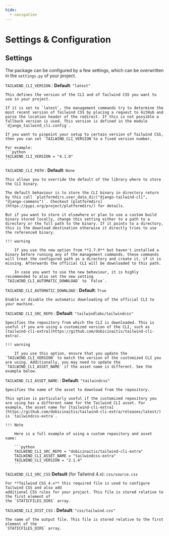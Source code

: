 ```yaml
---
hide:
  - navigation
---
```


# Settings & Configuration

## Settings

The package can be configured by a few settings, which can be overwritten in the `settings.py` of
your project.

`TAILWIND_CLI_VERSION`
: **Default**: `"latest"`

    This defines the version of the CLI and of Tailwind CSS you want to use in your project.

    If it is set to `latest`, the management commands try to determine the most recent version of Tailwind CSS by placing a request to GitHub and parse the location header of the redirect. If this is not possible a fallback version is used. This version is defined in the module `django_tailwind_cli.config`.

    If you want to pinpoint your setup to certain version of Tailwind CSS, then you can set `TAILWIND_CLI_VERSION`to a fixed version number.

    For example:
    ```python
    TAILWIND_CLI_VERSION = "4.1.0"
    ```

`TAILWIND_CLI_PATH`
: **Default**: `None`

    This allows you to override the default of the library where to store the CLI binary.

    The default behaviour is to store the CLI binary in directory return by this call `platformdirs.user_data_dir("django-tailwind-cli", "django-commons")`. Checkout [platformdirs](https://pypi.org/project/platformdirs/) for details.

    But if you want to store it elsewhere or plan to use a custom build binary stored locally, change this setting either to a path to a directory or the full path to the binary. If it points to a directory, this is the download destination otherwise it directly tries to use the referenced binary.

    !!! warning

        If you use the new option from **2.7.0** but haven't installed a binary before running any of the management commands, these commands will treat the configured path as a directory and create it, if it is missing. Afterwards the official CLI will be downloaded to this path.

        In case you want to use the new behaviour, it is highly recommended to also set the new setting `TAILWIND_CLI_AUTOMATIC_DOWNLOAD` to `False`.

`TAILWIND_CLI_AUTOMATIC_DOWNLOAD`
: **Default**: `True`

    Enable or disable the automatic downloading of the official CLI to your machine.

`TAILWIND_CLI_SRC_REPO`
: **Default**: `"tailwindlabs/tailwindcss"`

    Specifies the repository from which the CLI is downloaded. This is useful if you are using a customized version of the CLI, such as [tailwind-cli-extra](https://github.com/dobicinaitis/tailwind-cli-extra).

    !!! warning

        If you use this option, ensure that you update the `TAILWIND_CLI_VERSION` to match the version of the customized CLI you are using. Additionally, you may need to update the `TAILWIND_CLI_ASSET_NAME` if the asset name is different. See the example below.

`TAILWIND_CLI_ASSET_NAME`:
: **Default**: `"tailwindcss"`

    Specifies the name of the asset to download from the repository.

    This option is particularly useful if the customized repository you are using has a different name for the Tailwind CLI asset. For example, the asset name for [tailwind-cli-extra](https://github.com/dobicinaitis/tailwind-cli-extra/releases/latest/) is `tailwindcss-extra`.

    !!! Note

        Here is a full example of using a custom repository and asset name:

        ```python
        TAILWIND_CLI_SRC_REPO = "dobicinaitis/tailwind-cli-extra"
        TAILWIND_CLI_ASSET_NAME = "tailwindcss-extra"
        TAILWIND_CLI_VERSION = "2.1.4"
        ```

`TAILWIND_CLI_SRC_CSS`
**Default** (for Tailwind 4.x): `css/source.css`

    For **Tailwind CSS 4.x** this required file is used to configure Tailwind CSS and also add
    additional CSS rules for your project. This file is stored relative to the first element of
    the `STATICFILES_DIRS` array.

`TAILWIND_CLI_DIST_CSS`
: **Default**: `"css/tailwind.css"`

    The name of the output file. This file is stored relative to the first element of the
    `STATICFILES_DIRS` array.

